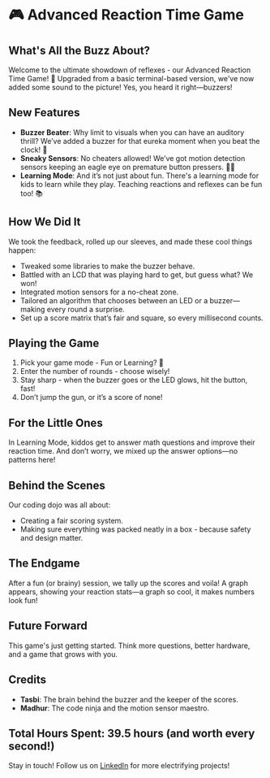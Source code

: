 # 🎮 Advanced Reaction Time Game

## What's All the Buzz About?
Welcome to the ultimate showdown of reflexes - our Advanced Reaction Time Game! 
🚀 Upgraded from a basic terminal-based version, we've now added some sound to the picture! 
Yes, you heard it right—buzzers!

## New Features
- **Buzzer Beater**: Why limit to visuals when you can have an auditory thrill? We’ve added a buzzer for that eureka moment when you beat the clock! 🎉
- **Sneaky Sensors**: No cheaters allowed! We’ve got motion detection sensors keeping an eagle eye on premature button pressers. 🕵️‍♂️
- **Learning Mode**: And it’s not just about fun. There's a learning mode for kids to learn while they play. Teaching reactions and reflexes can be fun too! 📚

## How We Did It
We took the feedback, rolled up our sleeves, and made these cool things happen:
- Tweaked some libraries to make the buzzer behave.
- Battled with an LCD that was playing hard to get, but guess what? We won!
- Integrated motion sensors for a no-cheat zone.
- Tailored an algorithm that chooses between an LED or a buzzer—making every round a surprise.
- Set up a score matrix that’s fair and square, so every millisecond counts.

## Playing the Game
1. Pick your game mode - Fun or Learning? 🤔
2. Enter the number of rounds - choose wisely!
3. Stay sharp - when the buzzer goes or the LED glows, hit the button, fast!
4. Don’t jump the gun, or it’s a score of none!

## For the Little Ones
In Learning Mode, kiddos get to answer math questions and improve their reaction time. And don’t worry, we mixed up the answer options—no patterns here!

## Behind the Scenes
Our coding dojo was all about:
- Creating a fair scoring system.
- Making sure everything was packed neatly in a box - because safety and design matter.

## The Endgame
After a fun (or brainy) session, we tally up the scores and voila! A graph appears, showing your reaction stats—a graph so cool, it makes numbers look fun!

## Future Forward
This game's just getting started. Think more questions, better hardware, and a game that grows with you.

## Credits
- **Tasbi**: The brain behind the buzzer and the keeper of the scores.
- **Madhur**: The code ninja and the motion sensor maestro.

## Total Hours Spent: 39.5 hours (and worth every second!)
Stay in touch! Follow us on [LinkedIn](https://www.linkedin.com/in/tasbi03) for more electrifying projects!
